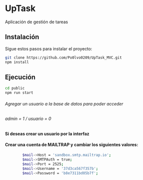 # UpTask

Aplicación de gestión de tareas

## Instalación

Sigue estos pasos para instalar el proyecto:

```bash
git clone https://github.com/Po0lvo0209/UpTask_MVC.git
npm install
```

## Ejecución
```bash
cd public
npm run start
```

###### Agregar un usuario a la base de datos para poder acceder
###### admin = 1 / usuario = 0
#### Si deseas crear un usuario por la interfaz 
#### Crear una cuenta de MAILTRAP y cambiar los siguientes valores: 

```bash
        $mail->Host = 'sandbox.smtp.mailtrap.io';
        $mail->SMTPAuth = true;
        $mail->Port = 2525;
        $mail->Username = '37d3ca567f357b';
        $mail->Password = 'b8e7311bd05b7f';
```

